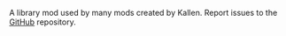 A library mod used by many mods created by Kallen.
Report issues to the [GitHub](https://github.com/kaydenireland/KonstructionLib) repository.

